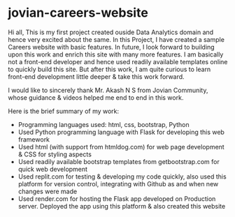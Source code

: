 # jovian-careers-website
Hi all,
This is my first project created ouside Data Analytics domain and hence very excited about the same.
In this Project, I have created a sample Careers website with basic features.
In future, I look forward to building upon this work and enrich this site with many more features.
I am basically not a front-end developer and hence used readily available templates online to quickly build this site. But after this work, I am quite curious to learn front-end development little deeper & take this work forward.

I would like to sincerely thank Mr. Akash N S from Jovian Community, whose guidance & videos helped me end to end in this work.

Here is the brief summary of my work:
- Programming languages used: html, css, bootstrap, Python
- Used Python programming language with Flask for developing this web framework
- Used html (with support from htmldog.com) for web page development & CSS for styling aspects
- Used readily available bootstrap templates from getbootstrap.com for quick web development
- Used replit.com for testing & developing my code quickly, also used this platform for version control, integrating with Github as and when new changes were made
- Used render.com for hosting the Flask app developed on Production server. Deployed the app using this platform & also created this website

